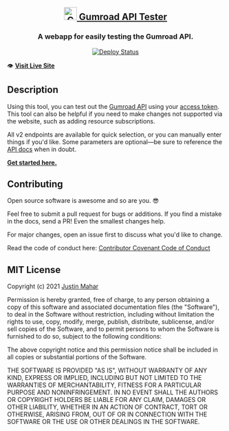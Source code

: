 <h2 align="center">
  <a href="https://github.com/justinmahar/gumroad-api-tester-webapp">
    <img alt="Gumroad API Tester" src="https://github.com/justinmahar/gumroad-api-tester-webapp/raw/master/static/media/site-icon.png" width="30" />
  </a>
  <a href="https://github.com/justinmahar/gumroad-api-tester-webapp">
    Gumroad API Tester
  </a>
</h2>
<h3 align="center">
  A webapp for easily testing the Gumroad API.
</h3>
<p align="center">
  <a href="https://github.com/justinmahar/gumroad-api-tester-webapp/actions?query=workflow%3ADeploy">
    <img src="https://github.com/justinmahar/gumroad-api-tester-webapp/workflows/Deploy/badge.svg" alt="Deploy Status"/>
  </a>
</p>

👁️ **[Visit Live Site](https://justinmahar.github.io/gumroad-api-tester-webapp/)**

## Description

Using this tool, you can test out the [Gumroad API](https://app.gumroad.com/api) using your [access token](https://app.gumroad.com/settings/advanced#application-form). This tool can also be helpful if you need to make changes not supported via the website, such as adding resource subscriptions.

All v2 endpoints are available for quick selection, or you can manually enter things if you'd like. Some parameters are optional—be sure to reference the [API docs](https://app.gumroad.com/api) when in doubt.

**[Get started here.](https://justinmahar.github.io/gumroad-api-tester-webapp/)**

## Contributing

Open source software is awesome and so are you. 😎

Feel free to submit a pull request for bugs or additions. If you find a mistake in the docs, send a PR! Even the smallest changes help.

For major changes, open an issue first to discuss what you'd like to change.

Read the code of conduct here: [Contributor Covenant Code of Conduct](./CODE_OF_CONDUCT.md)

## MIT License

Copyright (c) 2021 [Justin Mahar](https://github.com/justinmahar)

Permission is hereby granted, free of charge, to any person obtaining a copy of this software and associated documentation files (the "Software"), to deal in the Software without restriction, including without limitation the rights to use, copy, modify, merge, publish, distribute, sublicense, and/or sell copies of the Software, and to permit persons to whom the Software is furnished to do so, subject to the following conditions:

The above copyright notice and this permission notice shall be included in all copies or substantial portions of the Software.

THE SOFTWARE IS PROVIDED "AS IS", WITHOUT WARRANTY OF ANY KIND, EXPRESS OR IMPLIED, INCLUDING BUT NOT LIMITED TO THE WARRANTIES OF MERCHANTABILITY, FITNESS FOR A PARTICULAR PURPOSE AND NONINFRINGEMENT. IN NO EVENT SHALL THE AUTHORS OR COPYRIGHT HOLDERS BE LIABLE FOR ANY CLAIM, DAMAGES OR OTHER LIABILITY, WHETHER IN AN ACTION OF CONTRACT, TORT OR OTHERWISE, ARISING FROM, OUT OF OR IN CONNECTION WITH THE SOFTWARE OR THE USE OR OTHER DEALINGS IN THE SOFTWARE.
